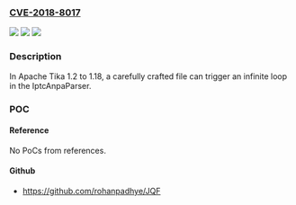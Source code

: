 ### [CVE-2018-8017](https://cve.mitre.org/cgi-bin/cvename.cgi?name=CVE-2018-8017)
![](https://img.shields.io/static/v1?label=Product&message=Apache%20Tika&color=blue)
![](https://img.shields.io/static/v1?label=Version&message=n%2Fa&color=blue)
![](https://img.shields.io/static/v1?label=Vulnerability&message=DoS%20Vulnerability%20--%20Potential%20Infinite%20Loop%20in%20IptcAnpaParser&color=brighgreen)

### Description

In Apache Tika 1.2 to 1.18, a carefully crafted file can trigger an infinite loop in the IptcAnpaParser.

### POC

#### Reference
No PoCs from references.

#### Github
- https://github.com/rohanpadhye/JQF


